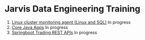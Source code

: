 # Jarvis Data Engineering Training


1. [Linux cluster monitoring agent (Linux and SQL)](./linux_sql/README.me) In progress
2. [Core Java Apps](./core_java/README.md) In progress
3. [Springboot Trading REST APIs](./springboot/README.md) In progress
